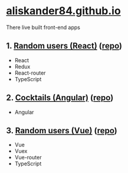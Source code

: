 # [aliskander84.github.io](https://aliskander84.github.io)
There live built front-end apps
## 1. [Random users (React)](https://aliskander84.github.io/react) ([repo](https://github.com/aliskander84/random-users-react))
- React
- Redux
- React-router
- TypeScript
## 2. [Cocktails (Angular)](https://aliskander84.github.io/cocktails) ([repo](https://github.com/aliskander84/cocktails))
- Angular
## 3. [Random users (Vue)](https://aliskander84.github.io/vue) ([repo](https://github.com/aliskander84/vue-vuex-router-ts))
- Vue
- Vuex
- Vue-router
- TypeScript
